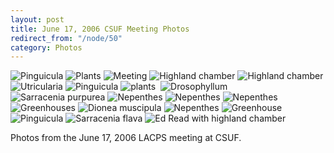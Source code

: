 ```yaml
---
layout: post
title: June 17, 2006 CSUF Meeting Photos
redirect_from: "/node/50"
category: Photos
---
```


<img src="https://lacps.net/sites/default/files/styles/large/public/meeting_photos/_MG_0869.jpg"  alt="Pinguicula" />

<img src="https://lacps.net/sites/default/files/styles/large/public/meeting_photos/_MG_0770.jpg"  alt="Plants" />

<img src="https://lacps.net/sites/default/files/styles/large/public/meeting_photos/_MG_0780.jpg"  alt="Meeting" />

<img src="https://lacps.net/sites/default/files/styles/large/public/meeting_photos/_MG_0786.jpg"  alt="Highland chamber" />

<img src="https://lacps.net/sites/default/files/styles/large/public/meeting_photos/_MG_0791.jpg"  alt="Highland chamber" />

<img src="https://lacps.net/sites/default/files/styles/large/public/meeting_photos/_MG_0794.jpg"  alt="Utricularia" />

<img src="https://lacps.net/sites/default/files/styles/large/public/meeting_photos/_MG_0806.jpg"  alt="Pinguicula " />

<img src="https://lacps.net/sites/default/files/styles/large/public/meeting_photos/_MG_0808.jpg"  alt="plants" />

<img src="https://lacps.net/sites/default/files/styles/large/public/meeting_photos/_MG_0813.jpg"  alt="" />

<img src="https://lacps.net/sites/default/files/styles/large/public/meeting_photos/_MG_0817.jpg"  alt="Drosophyllum" />

<img src="https://lacps.net/sites/default/files/styles/large/public/meeting_photos/_MG_0818.jpg"  alt="" />

<img src="https://lacps.net/sites/default/files/styles/large/public/meeting_photos/_MG_0819.jpg"  alt="Sarracenia purpurea" />

<img src="https://lacps.net/sites/default/files/styles/large/public/meeting_photos/_MG_0828.jpg"  alt="Nepenthes" />

<img src="https://lacps.net/sites/default/files/styles/large/public/meeting_photos/_MG_0831.jpg"  alt="Nepenthes" />

<img src="https://lacps.net/sites/default/files/styles/large/public/meeting_photos/_MG_0835.jpg"  alt="Nepenthes" />

<img src="https://lacps.net/sites/default/files/styles/large/public/meeting_photos/_MG_0842.jpg"  alt="" />

<img src="https://lacps.net/sites/default/files/styles/large/public/meeting_photos/_MG_0844.jpg"  alt="" />

<img src="https://lacps.net/sites/default/files/styles/large/public/meeting_photos/_MG_0853.jpg"  alt="Greenhouses" />

<img src="https://lacps.net/sites/default/files/styles/large/public/meeting_photos/_MG_0857.jpg"  alt="Dionea muscipula" />

<img src="https://lacps.net/sites/default/files/styles/large/public/meeting_photos/_MG_0859.jpg"  alt="Nepenthes" />

<img src="https://lacps.net/sites/default/files/styles/large/public/meeting_photos/_MG_0860.jpg"  alt="Greenhouse" />

<img src="https://lacps.net/sites/default/files/styles/large/public/meeting_photos/_MG_0867.jpg"  alt="Pinguicula" />

<img src="https://lacps.net/sites/default/files/styles/large/public/meeting_photos/_MG_0889.jpg"  alt="Sarracenia flava" />

<img src="https://lacps.net/sites/default/files/styles/large/public/meeting_photos/_MG_0901.jpg"  alt="Ed Read with highland chamber" />

Photos from the June 17, 2006 LACPS meeting at CSUF.
